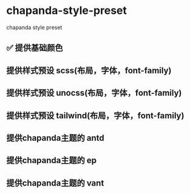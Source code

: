 # chapanda-style-preset
chapanda style preset

## ✅ 提供基础颜色
## 提供样式预设 scss(布局，字体，font-family)
## 提供样式预设 unocss(布局，字体，font-family)
## 提供样式预设 tailwind(布局，字体，font-family)
## 提供chapanda主题的 antd
## 提供chapanda主题的 ep
## 提供chapanda主题的 vant
